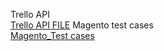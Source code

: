 Trello API <br>
[Trello API FILE](https://docs.google.com/document/d/1GQtB9LxnFYA-plirGlTMCTOQxYfpNyyH_hocxQMBPt4/edit?usp=sharing)
Magento test cases <br>
[Magento_Test cases](https://docs.google.com/spreadsheets/d/1x2DznUD4ApcHVkT45cGur5ZSjIcTMBkC-AuX6RSFMa8/edit?gid=2026802652#gid=2026802652)
